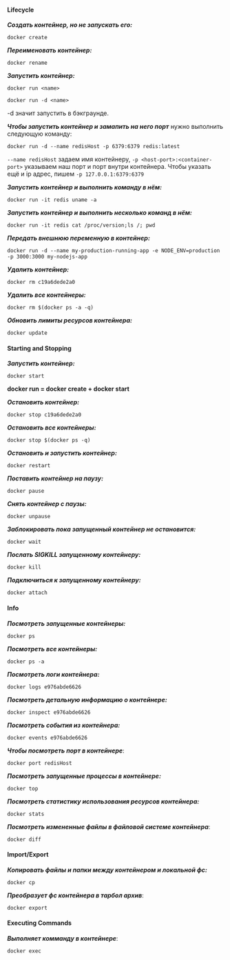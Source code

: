 #### Lifecycle
***Создать контейнер, но не запускать его:***
```
docker create
```
***Переименовать контейнер:***
```
docker rename
```
***Запустить контейнер:***
```
docker run <name>
```
```
docker run -d <name>
```
-d значит запустить в бэкграунде.

***Чтобы запустить контейнер и замапить на него порт*** нужно выполнить следующую команду:
```
docker run -d --name redisHost -p 6379:6379 redis:latest
```
`--name redisHost` задаем имя контейнеру, `-p <host-port>:<container-port>` указываем наш порт и порт внутри контейнера. Чтобы указать ещё и ip адрес, пишем `-p 127.0.0.1:6379:6379`

***Запустить контейнер и выполнить команду в нём:***
```
docker run -it redis uname -a
```
***Запустить контейнер и выполнить несколько команд в нём:***
```
docker run -it redis cat /proc/version;ls /; pwd
```

***Передать внешнюю переменную в контейнер:***
```
docker run -d --name my-production-running-app -e NODE_ENV=production -p 3000:3000 my-nodejs-app
```

***Удалить контейнер:***
```
docker rm c19a6dede2a0
```

***Удалить все контейнеры:***
```
docker rm $(docker ps -a -q)
```
***Обновить лимиты ресурсов контейнера:***
```
docker update
```

#### Starting and Stopping

***Запустить контейнер:***
```
docker start
```
****docker run = docker create + docker start****

***Остановить контейнер:***
```
docker stop c19a6dede2a0
```
***Остановить все контейнеры:***
```
docker stop $(docker ps -q)
```
***Остановить и запустить контейнер:***
```
docker restart
```
***Поставить контейнер на паузу:***
```
docker pause
```
***Снять контейнер с паузы:***
```
docker unpause
```
***Заблокировать пока запущенный контейнер не остановится:***
```
docker wait
```
***Послать SIGKILL запущенному контейнеру:***
```
docker kill
```
***Подключиться к запущенному контейнеру:***
```
docker attach
```

#### Info

***Посмотреть запущенные контейнеры:***
```
docker ps
```
***Посмотреть все контейнеры:***
```
docker ps -a
```
***Посмотреть логи контейнера:***
```
docker logs e976abde6626
```
***Посмотреть детальную информацию о контейнере:***
```
docker inspect e976abde6626
```
***Посмотреть события из контейнера:***
```
docker events e976abde6626
```
***Чтобы посмотреть порт в контейнере***:
```
docker port redisHost
```
***Посмотреть запущенные процессы в контейнере:***
```
docker top
```
***Посмотреть статистику использования ресурсов контейнера:***
```
docker stats
```
***Посмотреть измененные файлы в файловой системе контейнера***:
```
docker diff
```

#### Import/Export

***Копировать файлы и папки между контейнером и локальной фс:***
```
docker cp
```
***Преобразует фс контейнера в тарбол архив***:
```
docker export
```

#### Executing Commands

***Выполняет комманду в контейнере***:
```
docker exec 
```
